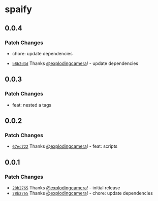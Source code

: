 # spaify

## 0.0.4

### Patch Changes

- chore: update dependencies

- [`b8b2d3d`](https://github.com/explodingcamera/esm/commit/b8b2d3dbb0c99159f5d643f476e623cd56278017) Thanks [@explodingcamera](https://github.com/explodingcamera)! - update dependencies

## 0.0.3

### Patch Changes

- feat: nested a tags

## 0.0.2

### Patch Changes

- [`67ec722`](https://github.com/explodingcamera/esm/commit/67ec722d0193008b3ff5487b5685a71d4b2e7999) Thanks [@explodingcamera](https://github.com/explodingcamera)! - feat: scripts

## 0.0.1

### Patch Changes

- [`28b2765`](https://github.com/explodingcamera/esm/commit/28b276523ad007ab9ae0402a7d5d5b7360f1d7ed) Thanks [@explodingcamera](https://github.com/explodingcamera)! - initial release
- [`28b2765`](https://github.com/explodingcamera/esm/commit/28b276523ad007ab9ae0402a7d5d5b7360f1d7ed) Thanks [@explodingcamera](https://github.com/explodingcamera)! - chore: update dependencies
